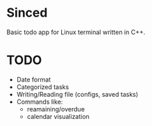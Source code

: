 # Sinced

Basic todo app for Linux terminal written in C++.

# TODO
- Date format  
- Categorized tasks
- Writing/Reading file (configs, saved tasks)
- Commands like:
	- reamaining/overdue
	- calendar visualization
